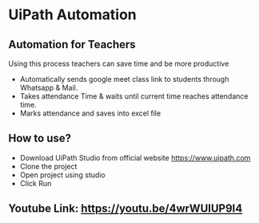 # UiPath Automation

## Automation for Teachers

Using this process teachers can save time and be more productive

+ Automatically sends google meet class link to students through Whatsapp & Mail.
+ Takes attendance Time & waits until current time reaches attendance time.
+ Marks attendance and saves into excel file

## How to use?
+ Download UiPath Studio from official website https://www.uipath.com
+ Clone the project
+ Open project using studio
+ Click Run

Youtube Link: 
https://youtu.be/4wrWUIUP9I4
-----------------------------------
